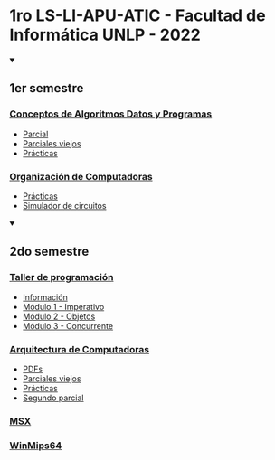 # 1ro LS-LI-APU-ATIC - Facultad de Informática UNLP - 2022
<details open>
  <summary><h2>1er semestre</h2></summary>
 
### [Conceptos de Algoritmos Datos y Programas](https://github.com/Pedro0604/1ero-LS-LI-API-ATIC/tree/main/1er%20semestre/CADP)
  * [Parcial](https://github.com/Pedro0604/1ero-LS-LI-API-ATIC/tree/main/1er%20semestre/CADP/Parcial)
  * [Parciales viejos](https://github.com/Pedro0604/1ero-LS-LI-API-ATIC/tree/main/1er%20semestre/CADP/Parciales%20viejos)
  * [Prácticas](https://github.com/Pedro0604/1ero-LS-LI-API-ATIC/tree/main/1er%20semestre/CADP/Pr%C3%A1cticas)
### [Organización de Computadoras](https://github.com/Pedro0604/1ero-LS-LI-API-ATIC/tree/main/1er%20semestre/OC)
  * [Prácticas](https://github.com/Pedro0604/1ero-LS-LI-API-ATIC/tree/main/1er%20semestre/OC/Pr%C3%A1cticas)
  * [Simulador de circuitos](https://github.com/Pedro0604/1ero-LS-LI-API-ATIC/tree/main/1er%20semestre/OC/Simulador%20de%20circuitos)
</details>
<details open>
  <summary><h2>2do semestre</h2></summary>
 
### [Taller de programación](https://github.com/Pedro0604/1ero-LS-LI-API-ATIC/tree/main/2do%20semestre/Taller%20de%20programación)
  * [Información](https://github.com/Pedro0604/1ero-LS-LI-API-ATIC/tree/main/2do%20semestre/Taller%20de%20programaci%C3%B3n/Informaci%C3%B3n)
  * [Módulo 1 - Imperativo](https://github.com/Pedro0604/1ero-LS-LI-API-ATIC/tree/main/2do%20semestre/Taller%20de%20programaci%C3%B3n/M%C3%B3dulo%201%20-%20Imperativo)
  * [Módulo 2 - Objetos](https://github.com/Pedro0604/1ero-LS-LI-API-ATIC/tree/main/2do%20semestre/Taller%20de%20programaci%C3%B3n/M%C3%B3dulo%202%20-%20Objetos)
  * [Módulo 3 - Concurrente](https://github.com/Pedro0604/1ero-LS-LI-API-ATIC/tree/main/2do%20semestre/Taller%20de%20programaci%C3%B3n/M%C3%B3dulo%203%20-%20Concurrente)
### [Arquitectura de Computadoras](https://github.com/Pedro0604/1ero-LS-LI-API-ATIC/tree/main/2do%20semestre/AC)
  * [PDFs](https://github.com/Pedro0604/1ero-LS-LI-API-ATIC/tree/main/2do%20semestre/AC/PDFs)
  * [Parciales viejos](https://github.com/Pedro0604/1ero-LS-LI-API-ATIC/tree/main/2do%20semestre/AC/Parciales%20viejos)
  * [Prácticas](https://github.com/Pedro0604/1ero-LS-LI-API-ATIC/tree/main/2do%20semestre/AC/Pr%C3%A1cticas)
  * [Segundo parcial](https://github.com/Pedro0604/1ero-LS-LI-API-ATIC/tree/main/2do%20semestre/AC/Segundo%20parcial%20-%2015_11_2022)
### [MSX](https://github.com/Pedro0604/1ero-LS-LI-API-ATIC/tree/main/2do%20semestre/MSXs)
### [WinMips64](https://github.com/Pedro0604/1ero-LS-LI-API-ATIC/tree/main/2do%20semestre/WinMips64)
</details>
